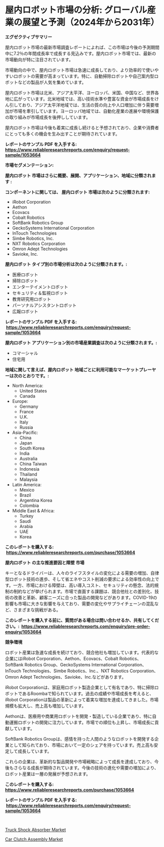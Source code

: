 <p><h1>屋内ロボット市場の分析: グローバル産業の展望と予測（2024年から2031年）</h1></p><p><strong>エグゼクティブサマリー</strong></p>
<p><p>屋内ロボット市場の最新市場調査レポートによれば、この市場は今後の予測期間中に7.2％の年間成長率で成長する見込みです。屋内ロボット市場では、最新の市場動向が特に注目されています。</p><p>市場動向の中で、屋内ロボット市場は急速に成長しており、より効率的で使いやすいロボットの需要が高まっています。特に、自動掃除ロボットや自己案内型ロボットなどの製品が人気を集めています。</p><p>屋内ロボット市場は北米、アジア太平洋、ヨーロッパ、米国、中国など、世界各地に広がっています。北米地域では、高い技術水準や豊富な資金が市場成長をけん引しており、アジア太平洋地域では、生活の質の向上や人口増加に伴う需要増加が市場を牽引しています。ヨーロッパ地域では、自動化産業の進展や環境保護の取り組みが市場成長を後押ししています。</p><p>屋内ロボット市場は今後も着実に成長し続けると予想されており、企業や消費者にとっても多くの機会を生み出すことが期待されています。</p></p>
<p><strong>レポートのサンプル PDF を入手する: <a href="https://www.reliableresearchreports.com/enquiry/request-sample/1053664">https://www.reliableresearchreports.com/enquiry/request-sample/1053664</a></strong></p>
<p><strong>市場セグメンテーション:</strong></p>
<p><strong> 屋内ロボット 市場はさらに概要、展開、アプリケーション、地域に分類されます :</strong></p>
<p><strong>コンポーネントに関しては、 屋内ロボット 市場は次のように分類されます: &nbsp;</strong></p>
<p><ul><li>iRobot Corporation</li><li>Aethon</li><li>Ecovacs</li><li>Cobalt Robotics</li><li>SoftBank Robotics Group</li><li>GeckoSystems International Corporation</li><li>InTouch Technologies</li><li>Simbe Robotics, Inc.</li><li>NXT Robotics Corporation</li><li>Omron Adept Technologies</li><li>Savioke, Inc.</li></ul></p>
<p><strong> 屋内ロボット タイプ別の市場分析は次のように分類されます。:</strong></p>
<p><ul><li>医療ロボット</li><li>掃除ロボット</li><li>エンターテイメントロボット</li><li>セキュリティ＆監視ロボット</li><li>教育研究用ロボット</li><li>パーソナルアシスタントロボット</li><li>広報ロボット</li></ul></p>
<p><strong>レポートのサンプル PDF を入手する: &nbsp;<a href="https://www.reliableresearchreports.com/enquiry/request-sample/1053664">https://www.reliableresearchreports.com/enquiry/request-sample/1053664</a></strong></p>
<p><strong> 屋内ロボット アプリケーション別の市場産業調査は次のように分類されます。:</strong></p>
<p><ul><li>コマーシャル</li><li>住宅用</li></ul></p>
<p><strong>地域に関して言えば、屋内ロボット 地域ごとに利用可能なマーケットプレーヤーは次のとおりです。:</strong></p>
<p><ul>
    <li>
        North America:
        <ul>
            <li>United States</li>
            <li>Canada</li>
        </ul>
    </li>
    <li>
        Europe:
        <ul>
            <li>Germany</li>
            <li>France</li>
            <li>U.K.</li>
            <li>Italy</li>
            <li>Russia</li>
        </ul>
    </li>
    <li>
        Asia-Pacific:
        <ul>
            <li>China</li>
            <li>Japan</li>
            <li>South Korea</li>
            <li>India</li>
            <li>Australia</li>
            <li>China Taiwan</li>
            <li>Indonesia</li>
            <li>Thailand</li>
            <li>Malaysia</li>
        </ul>
    </li>
    <li>
        Latin America:
        <ul>
            <li>Mexico</li>
            <li>Brazil</li>
            <li>Argentina Korea</li>
            <li>Colombia</li>
        </ul>
    </li>
    <li>
        Middle East & Africa:
        <ul>
            <li>Turkey</li>
            <li>Saudi</li>
            <li>Arabia</li>
            <li>UAE</li>
            <li>Korea</li>
        </ul>
    </li>
    </ul></p>
<p><strong>このレポートを購入する: &nbsp;<a href="https://www.reliableresearchreports.com/purchase/1053664">https://www.reliableresearchreports.com/purchase/1053664</a></strong></p>
<p><strong>屋内ロボット の主な推進要因と障壁 市場</strong></p>
<p><p>キーとなるドライバーは、人々のライフスタイルの変化による需要の増加、自律型ロボット技術の進歩、そして省エネやコスト削減の要求による効率性の向上です。一方、市場における障壁は、高い導入コスト、セキュリティの懸念、法的規制の制約などが挙げられます。市場で直面する課題は、競合他社との差別化、技術の改善と革新、顧客ニーズに合った製品の開発などがあります。COVID-19の影響も市場に大きな影響を与えており、需要の変化やサプライチェーンの混乱など、さまざまな挑戦がある。</p></p>
<p><strong>このレポートを購入する前に、質問がある場合は問い合わせるか、共有してください。:&nbsp; <a href="https://www.reliableresearchreports.com/enquiry/pre-order-enquiry/1053664">https://www.reliableresearchreports.com/enquiry/pre-order-enquiry/1053664</a></strong></p>
<p><strong>競争環境</strong></p>
<p><p>ロボット産業は急速な成長を続けており、競合他社も増加しています。代表的な企業にはiRobot Corporation、Aethon、Ecovacs、Cobalt Robotics、SoftBank Robotics Group、GeckoSystems International Corporation、InTouch Technologies、Simbe Robotics、Inc.、NXT Robotics Corporation、Omron Adept Technologies、Savioke、Inc.などがあります。</p><p>iRobot Corporationは、家庭用ロボット製造企業として有名であり、特に掃除ロボットであるRoombaで知られています。過去の成績や市場成長を考えると、iRobot Corporationは製品の革新によって着実な増加を達成してきました。市場規模も拡大し、売上高も増加しています。</p><p>Aethonは、医療用や商業用ロボットを開発・製造している企業であり、特に自動運搬ロボットの開発に注力しています。市場での順位も上昇し、市場成長に貢献しています。</p><p>SoftBank Robotics Groupは、感情を持った人間のようなロボットを開発する企業として知られており、市場において一定のシェアを持っています。売上高も安定して成長しています。</p><p>これらの企業は、革新的な製品開発や市場戦略によって成長を達成しており、今後もさらなる成長が期待されています。今後の技術の進化や需要の増加により、ロボット産業は一層の発展が予想されます。</p></p>
<p><strong>このレポートを購入する: &nbsp; <a href="https://www.reliableresearchreports.com/purchase/1053664">https://www.reliableresearchreports.com/purchase/1053664</a></strong></p>
<p><strong>レポートのサンプル PDF を入手する: &nbsp;<a href="https://www.reliableresearchreports.com/enquiry/request-sample/1053664">https://www.reliableresearchreports.com/enquiry/request-sample/1053664</a></strong><strong></strong></p>
<p>&nbsp;</p>
<p><p><a href="https://sore-arch-6db.notion.site/Truck-Shock-Absorber-Market-Size-and-Growth-Market-Segmentation-Regional-and-Country-Breakdowns-a-57da6721554f4b62bfbcf91b5918f694">Truck Shock Absorber Market</a></p><p><a href="https://funky-papaya-cf4.notion.site/Car-Clutch-Assembly-Market-Size-2024-2031-Global-Industrial-Analysis-Key-Geographical-Regions-Ma-62ba78256f824ab4b077569c86ea23d3">Car Clutch Assembly Market</a></p></p>